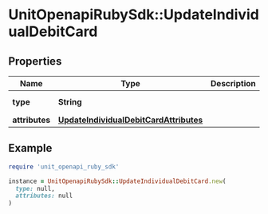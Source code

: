 # UnitOpenapiRubySdk::UpdateIndividualDebitCard

## Properties

| Name | Type | Description | Notes |
| ---- | ---- | ----------- | ----- |
| **type** | **String** |  | [default to &#39;individualDebitCard&#39;] |
| **attributes** | [**UpdateIndividualDebitCardAttributes**](UpdateIndividualDebitCardAttributes.md) |  |  |

## Example

```ruby
require 'unit_openapi_ruby_sdk'

instance = UnitOpenapiRubySdk::UpdateIndividualDebitCard.new(
  type: null,
  attributes: null
)
```

